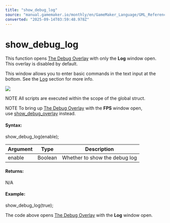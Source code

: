 ```yaml
---
title: "show_debug_log"
source: "manual.gamemaker.io/monthly/en/GameMaker_Language/GML_Reference/Debugging/show_debug_log.htm"
converted: "2025-09-14T03:59:48.978Z"
---
```


# show\_debug\_log

This function opens [The Debug Overlay](The_Debug_Overlay.md) with only the **Log** window open. This overlay is disabled by default.

This window allows you to enter basic commands in the text input at the bottom. See the [Log](The_Debug_Overlay.md) section for more info.

![](../../../assets/Images/Scripting_Reference/GML/Reference/Debug/debug_overlay_console.png)

NOTE All scripts are executed within the scope of the global struct.

NOTE To bring up [The Debug Overlay](The_Debug_Overlay.md) with the **FPS** window open, use [show\_debug\_overlay](show_debug_overlay.md) instead.

#### Syntax:

show\_debug\_log(enable);

| Argument | Type | Description |
| --- | --- | --- |
| enable | Boolean | Whether to show the debug log |

#### Returns:

N/A

#### Example:

show\_debug\_log(true);

The code above opens [The Debug Overlay](The_Debug_Overlay.md) with the **Log** window open.